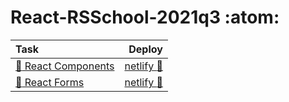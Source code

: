 # React-RSSchool-2021q3 :atom:

Task | Deploy
 :-- | --:
[:scroll: React Components][task 1] | [netlify :rocket:][deploy 1]
[:scroll: React Forms][task 2]      | [netlify :rocket:][deploy 2]


[task 1]: https://github.com/rolling-scopes-school/tasks/blob/master/tasks/react/react-components.md
[task 2]: https://github.com/rolling-scopes-school/tasks/blob/master/tasks/react/react-forms.md

[deploy 1]: https://fronte-finem.netlify.app/react-components/
[deploy 2]: https://fronte-finem.netlify.app/react-forms/
